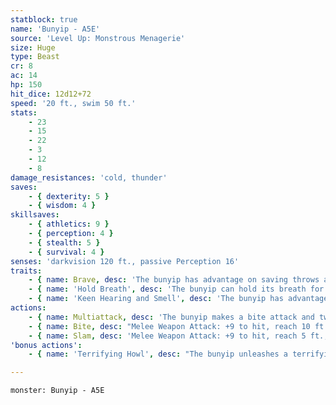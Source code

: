 ```yaml
---
statblock: true
name: 'Bunyip - A5E'
source: 'Level Up: Monstrous Menagerie'
size: Huge
type: Beast
cr: 8
ac: 14
hp: 150
hit_dice: 12d12+72
speed: '20 ft., swim 50 ft.'
stats:
    - 23
    - 15
    - 22
    - 3
    - 12
    - 8
damage_resistances: 'cold, thunder'
saves:
    - { dexterity: 5 }
    - { wisdom: 4 }
skillsaves:
    - { athletics: 9 }
    - { perception: 4 }
    - { stealth: 5 }
    - { survival: 4 }
senses: 'darkvision 120 ft., passive Perception 16'
traits:
    - { name: Brave, desc: 'The bunyip has advantage on saving throws against being frightened.' }
    - { name: 'Hold Breath', desc: 'The bunyip can hold its breath for 1 hour.' }
    - { name: 'Keen Hearing and Smell', desc: 'The bunyip has advantage on Perception checks that rely on hearing or smell.' }
actions:
    - { name: Multiattack, desc: 'The bunyip makes a bite attack and two slam attacks.' }
    - { name: Bite, desc: "Melee Weapon Attack: +9 to hit, reach 10 ft., one target. Hit: 19 (2d12+6) piercing damage, and the target is grappled (escape DC 17). Until this grapple ends, the target is restrained, and the bunyip can't bite another target." }
    - { name: Slam, desc: 'Melee Weapon Attack: +9 to hit, reach 5 ft., one target. Hit: 17 (2d10+6) bludgeoning damage.' }
'bonus actions':
    - { name: 'Terrifying Howl', desc: "The bunyip unleashes a terrifying howl. Each creature of its choice within 120 feet that can see and hear it makes a DC 17 Wisdom saving throw, becoming frightened for 1 minute on a failure. A creature repeats the saving throw at the end of each of its turns, ending the effect on itself on a success. If a creature's saving throw is successful or the effect ends for it, the creature is immune to the bunyip's Terrifying Howl for the next 24 hours." }

---
```

```statblock
monster: Bunyip - A5E
```

